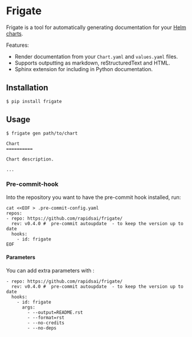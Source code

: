 # Frigate

Frigate is a tool for automatically generating documentation for your [Helm charts](https://helm.sh/).

<!-- TODO: Add badges for CI, PyPI, etc -->

Features:

- Render documentation from your `Chart.yaml` and `values.yaml` files.
- Supports outputting as markdown, reStructuredText and HTML.
- Sphinx extension for including in Python documentation.

## Installation

```
$ pip install frigate
```

## Usage

```
$ frigate gen path/to/chart

Chart
==========

Chart description.

...
```

<!-- TODO: Link to docs once set up on RTD -->



### Pre-commit-hook

Into the repository you want to have the pre-commit hook installed, run:


```
cat <<EOF > .pre-commit-config.yaml
repos:
- repo: https://github.com/rapidsai/frigate/
  rev: v0.4.0 #  pre-commit autoupdate  - to keep the version up to date
  hooks:
    - id: frigate
EOF
```


#### Parameters

You can add extra parameters with :


```
- repo: https://github.com/rapidsai/frigate/
  rev: v0.4.0 #  pre-commit autoupdate  - to keep the version up to date
  hooks:
    - id: frigate
      args:
        - --output=README.rst
        - --format=rst
        - --no-credits
        - --no-deps

```